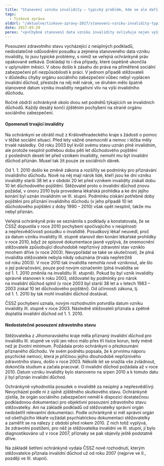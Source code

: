 ```yaml
---
title: "Stanovení vzniku invalidity – typický problém, kde se ale daří chyby napravovat"
tags:
  - Tisková zpráva
oldUrl: "/aktualne/tiskove-zpravy-2017/stanoveni-vzniku-invalidity-typicky-problem-kde-se-ale-dari-chyby-napravovat"
date: 2017-03-29
perex: "<p>Chybné stanovení data vzniku invalidity ovlivňuje nejen výši invalidního důchodu, ale může být zásadní i pro přiznání invalidního důchodu vůbec. Naštěstí se veřejné ochránkyni práv dlouhodobě daří nedostatky v této oblasti napravovat a zajistit tak lidem, na co mají právo.</p>"
---
```


<!-- imported from the old website -->

<p>Posouzení zdravotního stavu vycházející z neúplných podkladů, nedostatečné odůvodnění posudku a zejména stanoveného data vzniku invalidity, to jsou typické problémy, s nimiž se veřejná ochránkyně práv opakovaně setkává. Dokládají to i dva případy, které úspěšně ukončila v uplynulém měsíci. V obou došlo k zásahu do práva na přiměřené sociální zabezpečení při nezpůsobilosti k práci. V jednom případě stěžovateli v důsledku chyby orgánu sociálního zabezpečení vůbec nebyl vyplácen invalidní důchod, přestože na něj měl nárok, ve druhém mělo špatně stanovené datum vzniku invalidity negativní vliv na výši invalidního důchodu.</p> <p>Ročně obdrží ochránkyně okolo dvou set podnětů týkajících se invalidních důchodů. Každý desátý končí zjištěním pochybení na straně orgánu sociálního zabezpečení.</p> <h4>Opomenutí trvající invalidity</h4> <p>Na ochránkyni se obrátil muž z Královéhradeckého kraje s žádostí o pomoc v těžké sociální situaci. Před lety vážně onemocněl a nemoc i léčba měly trvalé následky. Od roku 2003 byl kvůli svému stavu uznán plně invalidním, ale protože nesplnil potřebou dobu pěti let důchodového pojištění z posledních deseti let před vznikem invalidity, nemohl mu být invalidní důchod přiznán. Musel tak žít pouze ze sociálních dávek. </p> <p>Od 1. 1. 2010 došlo ke změně zákona a rozšířily se podmínky pro přiznávání invalidního důchodu. Nově na něj mají nárok lidé, kteří jsou ke dni vzniku invalidity starší 38 let a v období 20 let před vznikem invalidity získali dobu 10 let důchodového pojištění. Stěžovatel proto o invalidní důchod znovu požádal, v únoru 2010 byla provedena lékařská prohlídka a ke dni jejího konání byl uznán invalidním ve III. stupni. Podmínku získání potřebné doby pojištění pro přiznání invalidního důchodu (v jeho případě 10 let důchodového pojištění z doby 1990 – 2010) však opět nesplnil, takže mu nebyl přiznán. </p> <p>Veřejná ochránkyně práv se seznámila s podklady a konstatovala, že se ČSSZ dopustila v roce 2010 pochybení spočívajícího v neúplnosti a nepřesvědčivosti posudku o invaliditě. Posudkový lékař neuvedl, proč za datum vzniku invalidity III. stupně stanovil den konání lékařské prohlídky v roce 2010, když ze spisové dokumentace jasně vyplývá, že onemocnění stěžovatele způsobující dlouhodobě nepříznivý zdravotní stav vzniklo mnohem dříve (v roce 2003). Nevypořádal se také se skutečností, že plná invalidita stěžovatele nebyla nikdy oduznána (trvala nepřetržitě od roku 2003). V roce 2010 tak invalidita nemohla nově vzniknout, ale šlo o její pokračování, pouze pod novým označením (plná invalidita se od 1. 1. 2010 změnila na invaliditu III. stupně). Pokud by byl vznik invalidity správně stanoven k roku 2003, stěžovatel by podmínky pro nárok na invalidní důchod splnil (v roce 2003 byl starší 38 let a v letech 1983 – 2003 získal 10 let důchodového pojištění). Od účinnosti zákona, tj. od 1. 1. 2010 by tak mohl invalidní důchod dostávat.</p> <p>ČSSZ pochybení uznala, novým rozhodnutím potvrdila datum vzniku invalidity III. stupně v roce 2003. Následně stěžovateli přiznala a zpětně doplatila invalidní důchod od 1. 1. 2010.</p> <h4>Nedostatečné posouzení zdravotního stavu</h4> <p>Stěžovatelka z Jihomoravského kraje měla přiznaný invalidní důchod pro invaliditu III. stupně ve výši jen něco málo přes tři tisíce korun, tedy méně než je životní minimum. Požádala proto ochránkyni o přezkoumání přiznaného důchodu. Ve svém podnětu popsala, že k prvnímu náporu psychické nemoci, která je příčinou jejího dlouhodobě nepříznivého zdravotního stavu, došlo v roce 2003. Několik let se snažila vše zvládnout, dokončila studium a začala pracovat. O invalidní důchod požádala až v roce 2010. Datum vzniku invalidity bylo stanoveno na srpen 2010 a k tomuto datu jí byl přiznán invalidní důchod. </p> <p>Ochránkyně vyhodnotila posudek o invaliditě za neúplný a nepřesvědčivý. Nevycházel podle ní z úplně zjištěného skutkového stavu. Ochránkyně zjistila, že orgán sociálního zabezpečení neměl k dispozici dostatečnou podkladovou dokumentaci pro objektivní posouzení zdravotního stavu stěžovatelky. Ani na základě podkladů od stěžovatelky správní orgán nedošetřil relevantní dokumentaci. Podle ochránkyně si měl správní orgán od ošetřujícího lékaře vyžádat psychiatrickou dokumentaci stěžovatelky a zaměřit se na nálezy z období před rokem 2010. Z nich totiž vyplývá, že zdravotní postižení, pro něž je stěžovatelka invalidní ve III. stupni, jí bylo diagnostikováno už v roce 2007, příznaky se pak objevily ještě podstatně dříve.</p><p> Na základě šetření ochránkyně vydala ČSSZ nové rozhodnutí, kterým stěžovatelce přiznala invalidní důchod už od roku 2007 (nejprve ve II., později ve III. stupni). </p>
